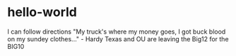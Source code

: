 # hello-world
I can follow directions
"My truck's where my money goes, I got buck blood on my sundey clothes..." - Hardy
Texas and OU are leaving the Big12 for the BIG10
